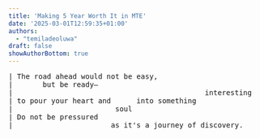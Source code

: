 ```yaml
---
title: 'Making 5 Year Worth It in MTE'
date: '2025-03-01T12:59:35+01:00'
authors:
  - "temiladeoluwa"
draft: false
showAuthorBottom: true
---
```


<pre>
| The road ahead would not be easy,  
|       but be ready—
|                                             interesting 
| to pour your heart and      into something 
|                        soul
| Do not be pressured  
|                       as it's a journey of discovery.
</pre>

